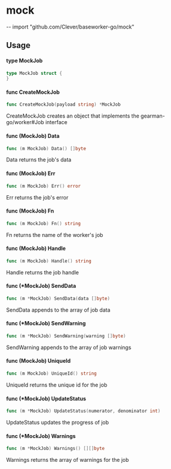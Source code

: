 # mock
--
    import "github.com/Clever/baseworker-go/mock"


## Usage

#### type MockJob

```go
type MockJob struct {
}
```


#### func  CreateMockJob

```go
func CreateMockJob(payload string) *MockJob
```
CreateMockJob creates an object that implements the gearman-go/worker#Job
interface

#### func (MockJob) Data

```go
func (m MockJob) Data() []byte
```
Data returns the job's data

#### func (MockJob) Err

```go
func (m MockJob) Err() error
```
Err returns the job's error

#### func (MockJob) Fn

```go
func (m MockJob) Fn() string
```
Fn returns the name of the worker's job

#### func (MockJob) Handle

```go
func (m MockJob) Handle() string
```
Handle returns the job handle

#### func (*MockJob) SendData

```go
func (m *MockJob) SendData(data []byte)
```
SendData appends to the array of job data

#### func (*MockJob) SendWarning

```go
func (m *MockJob) SendWarning(warning []byte)
```
SendWarning appends to the array of job warnings

#### func (MockJob) UniqueId

```go
func (m MockJob) UniqueId() string
```
UniqueId returns the unique id for the job

#### func (*MockJob) UpdateStatus

```go
func (m *MockJob) UpdateStatus(numerator, denominator int)
```
UpdateStatus updates the progress of job

#### func (*MockJob) Warnings

```go
func (m *MockJob) Warnings() [][]byte
```
Warnings returns the array of warnings for the job
